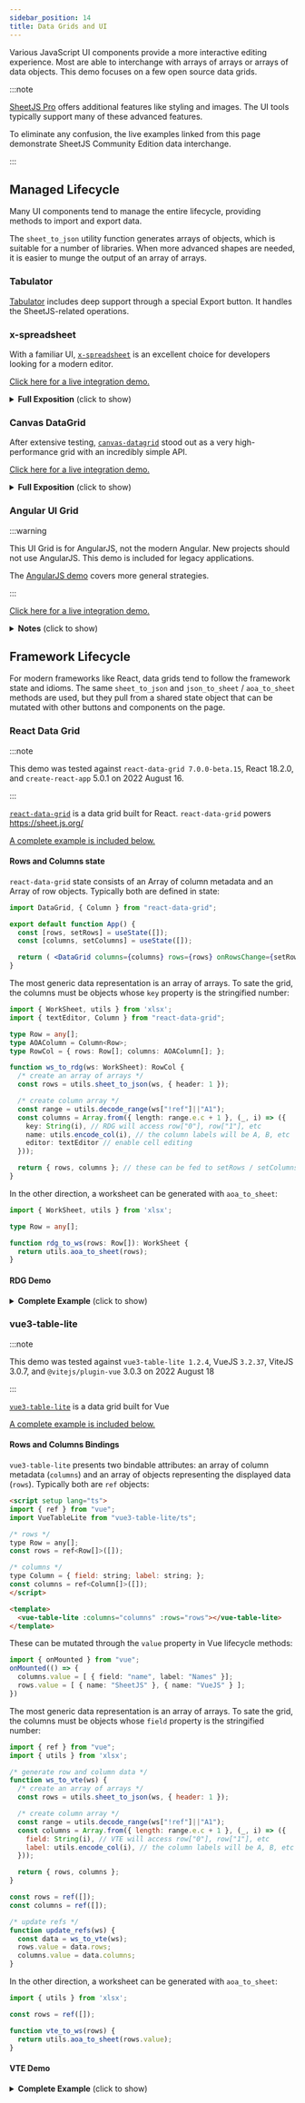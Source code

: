 ```yaml
---
sidebar_position: 14
title: Data Grids and UI
---
```


Various JavaScript UI components provide a more interactive editing experience.
Most are able to interchange with arrays of arrays or arrays of data objects.
This demo focuses on a few open source data grids.

:::note

[SheetJS Pro](https://sheetjs.com/pro) offers additional features like styling
and images. The UI tools typically support many of these advanced features.

To eliminate any confusion, the live examples linked from this page demonstrate
SheetJS Community Edition data interchange.

:::

## Managed Lifecycle

Many UI components tend to manage the entire lifecycle, providing methods to
import and export data.

The `sheet_to_json` utility function generates arrays of objects, which is
suitable for a number of libraries.  When more advanced shapes are needed,
it is easier to munge the output of an array of arrays.


### Tabulator

[Tabulator](http://tabulator.info/docs/5.3/download#xlsx) includes deep support
through a special Export button.  It handles the SheetJS-related operations.


### x-spreadsheet

With a familiar UI, [`x-spreadsheet`](https://myliang.github.io/x-spreadsheet/)
is an excellent choice for developers looking for a modern editor.

[Click here for a live integration demo.](pathname:///xspreadsheet/)

<details><summary><b>Full Exposition</b> (click to show)</summary>

**Obtaining the Library**

The `x-data-spreadsheet` NodeJS packages include a minified script that can be
directly inserted as a script tag.  The unpkg CDN also serves this script:

```html
<!-- x-spreadsheet stylesheet -->
<link rel="stylesheet" href="https://unpkg.com/x-data-spreadsheet/dist/xspreadsheet.css"/>
<!-- x-spreadsheet library -->
<script src="https://unpkg.com/x-data-spreadsheet/dist/xspreadsheet.js"></script>
```

**Previewing and Editing Data**

The HTML document needs a container element:

```html
<div id="gridctr"></div>
```

Grid initialization is a one-liner:

```js
var grid = x_spreadsheet(document.getElementById("gridctr"));
```

`x-spreadsheet` handles the entire edit cycle. No intervention is necessary.

**SheetJS and x-spreadsheet**

The integration library can be downloaded from the SheetJS CDN:

[Development Use](https://cdn.sheetjs.com/xspreadsheet/xlsxspread.js)

[Production Use](https://cdn.sheetjs.com/xspreadsheet/xlsxspread.min.js)


When used in a browser tag, it exposes two functions: `xtos` and `stox`.

- `stox(worksheet)` returns a data structure suitable for `grid.loadData`
- `xtos(data)` accepts the result of `grid.getData` and generates a workbook

_Reading Data_

The following snippet fetches a spreadsheet and loads the grid:

```js
(async() => {
  const ab = await (await fetch("https://sheetjs.com/pres.numbers")).arrayBuffer();
  grid.loadData(stox(XLSX.read(ab)));
})();
```

The same pattern can be used in file input elements and other data sources.

_Writing Data_

The following snippet exports the grid data to a file:

```js
/* build workbook from the grid data */
XLSX.writeFile(xtos(grid.getData()), "SheetJS.xlsx");
```

**Additional Features**

This demo barely scratches the surface.  The underlying grid component includes
many additional features that work with [SheetJS Pro](https://sheetjs.com/pro).

</details>

### Canvas DataGrid

After extensive testing, [`canvas-datagrid`](https://canvas-datagrid.js.org/demo.html)
stood out as a very high-performance grid with an incredibly simple API.

[Click here for a live integration demo.](pathname:///cdg/index.html)

<details><summary><b>Full Exposition</b> (click to show)</summary>

**Obtaining the Library**

The `canvas-datagrid` NodeJS packages include a minified script that can be
directly inserted as a script tag.  The unpkg CDN also serves this script:

```html
<script src="https://unpkg.com/canvas-datagrid/dist/canvas-datagrid.js"></script>
```

**Previewing Data**

The HTML document needs a container element:

```html
<div id="gridctr"></div>
```

Grid initialization is a one-liner:

```js
var grid = canvasDatagrid({
  parentNode: document.getElementById('gridctr'),
  data: []
});
```

For large data sets, it's necessary to constrain the size of the grid.

```js
grid.style.height = '100%';
grid.style.width = '100%';
```

Once the workbook is read and the worksheet is selected, assigning the data
variable automatically updates the view:

```js
grid.data = XLSX.utils.sheet_to_json(ws, {header:1});
```

This demo previews the first worksheet.

**Editing**

`canvas-datagrid` handles the entire edit cycle.  No intervention is necessary.

**Saving Data**

`grid.data` is immediately readable and can be converted back to a worksheet.
Some versions return an array-like object without the length, so a little bit of
preparation may be needed:

```js
/* converts an array of array-like objects into an array of arrays */
function prep(arr) {
  var out = [];
  for(var i = 0; i < arr.length; ++i) {
    if(!arr[i]) continue;
    if(Array.isArray(arr[i])) { out[i] = arr[i]; continue };
    var o = new Array();
    Object.keys(arr[i]).forEach(function(k) { o[+k] = arr[i][k] });
    out[i] = o;
  }
  return out;
}

/* build worksheet from the grid data */
var ws = XLSX.utils.aoa_to_sheet(prep(grid.data));

/* build up workbook */
var wb = XLSX.utils.book_new();
XLSX.utils.book_append_sheet(wb, ws, 'SheetJS');

/* generate download */
XLSX.writeFile(wb, "SheetJS.xlsx");
```

**Additional Features**

This demo barely scratches the surface.  The underlying grid component includes
many additional features including massive data streaming, sorting and styling.

</details>

### Angular UI Grid

:::warning

This UI Grid is for AngularJS, not the modern Angular.  New projects should not
use AngularJS.  This demo is included for legacy applications.

The [AngularJS demo](./legacy#angularjs) covers more general strategies.

:::

[Click here for a live integration demo.](pathname:///angularjs/ui-grid.html)

<details><summary><b>Notes</b> (click to show)</summary>

The library does not provide any way to modify the import button, so the demo
includes a simple directive for a HTML File Input control.  It also includes a
sample service for export which adds an item to the export menu.

The demo `SheetJSImportDirective` follows the prescription from the README for
File input controls using `readAsArrayBuffer`, converting to a suitable
representation and updating the scope.

`SheetJSExportService` exposes export functions for `XLSB` and `XLSX`.  Other
file formats can be exported by changing the `bookType` variable.  It grabs
values from the grid, builds an array of arrays, generates a workbook and forces
a download.  By setting the `filename` and `sheetname` options in the `ui-grid`
options, the output can be controlled.

</details>

## Framework Lifecycle

For modern frameworks like React, data grids tend to follow the framework state
and idioms.  The same `sheet_to_json` and `json_to_sheet` / `aoa_to_sheet`
methods are used, but they pull from a shared state object that can be mutated
with other buttons and components on the page.

### React Data Grid

:::note

This demo was tested against `react-data-grid 7.0.0-beta.15`, React 18.2.0,
and `create-react-app` 5.0.1 on 2022 August 16.

:::

[`react-data-grid`](https://github.com/adazzle/react-data-grid) is a data grid
built for React. `react-data-grid` powers <https://sheet.js.org/>

[A complete example is included below.](#rdg-demo)

#### Rows and Columns state

`react-data-grid` state consists of an Array of column metadata and an Array of
row objects. Typically both are defined in state:

```jsx
import DataGrid, { Column } from "react-data-grid";

export default function App() {
  const [rows, setRows] = useState([]);
  const [columns, setColumns] = useState([]);

  return ( <DataGrid columns={columns} rows={rows} onRowsChange={setRows} /> );
}
```

The most generic data representation is an array of arrays. To sate the grid,
the columns must be objects whose `key` property is the stringified number:

```ts
import { WorkSheet, utils } from 'xlsx';
import { textEditor, Column } from "react-data-grid";

type Row = any[];
type AOAColumn = Column<Row>;
type RowCol = { rows: Row[]; columns: AOAColumn[]; };

function ws_to_rdg(ws: WorkSheet): RowCol {
  /* create an array of arrays */
  const rows = utils.sheet_to_json(ws, { header: 1 });

  /* create column array */
  const range = utils.decode_range(ws["!ref"]||"A1");
  const columns = Array.from({ length: range.e.c + 1 }, (_, i) => ({
    key: String(i), // RDG will access row["0"], row["1"], etc
    name: utils.encode_col(i), // the column labels will be A, B, etc
    editor: textEditor // enable cell editing
  }));

  return { rows, columns }; // these can be fed to setRows / setColumns
}
```

In the other direction, a worksheet can be generated with `aoa_to_sheet`:

```ts
import { WorkSheet, utils } from 'xlsx';

type Row = any[];

function rdg_to_ws(rows: Row[]): WorkSheet {
  return utils.aoa_to_sheet(rows);
}
```

#### RDG Demo

<details><summary><b>Complete Example</b> (click to show)</summary>

1) Create a new TypeScript CRA app:

```bash
npx create-react-app sheetjs-cra --template typescript
cd sheetjs-cra
```

2) Install dependencies:

```bash
npm i -S https://cdn.sheetjs.com/xlsx-latest/xlsx-latest.tgz react-data-grid
```

3) Replace the contents of `src/App.tsx` with the following code.  Note: a copy
to clipboard button will show up if you move your mouse over the code.  The
notable SheetJS-specific code is highlighted below:

```tsx title="src/App.tsx"
import React, { useEffect, useState, ChangeEvent } from "react";
import DataGrid, { textEditor, Column } from "react-data-grid";
import { read, utils, WorkSheet, writeFile } from "xlsx";

import './App.css';

type DataSet = { [index: string]: WorkSheet; };
type Row = any[];
type AOAColumn = Column<Row>;
type RowCol = { rows: Row[]; columns: AOAColumn[]; };

/* this method returns `rows` and `columns` data for sheet change */
const getRowsCols = ( data: DataSet, sheetName: string ): RowCol => ({
  rows: utils.sheet_to_json<Row>(data[sheetName], {header:1}),
  columns: Array.from({
    length: utils.decode_range(data[sheetName]["!ref"]||"A1").e.c + 1
  }, (_, i) => ({ key: String(i), name: utils.encode_col(i), editor: textEditor }))
});

export default function App() {
  const [rows, setRows] = useState<Row[]>([]); // data rows
  const [columns, setColumns] = useState<AOAColumn[]>([]); // columns
  const [workBook, setWorkBook] = useState<DataSet>({} as DataSet); // workbook
  const [sheets, setSheets] = useState<string[]>([]); // list of sheet names
  const [current, setCurrent] = useState<string>(""); // selected sheet

  /* called when sheet dropdown is changed */
  function selectSheet(name: string) {
    // highlight-start
    /* update workbook cache in case the current worksheet was changed */
    workBook[current] = utils.aoa_to_sheet(rows);
    // highlight-end

    /* get data for desired sheet and update state */
    const { rows: new_rows, columns: new_columns } = getRowsCols(workBook, name);
    setRows(new_rows);
    setColumns(new_columns);
    setCurrent(name);
  }

  /* this method handles refreshing the state with new workbook data */
  async function handleAB(file: ArrayBuffer): Promise<void> {
    // highlight-start
    /* read file data */
    const data = read(file);
    // highlight-end

    /* update workbook state */
    setWorkBook(data.Sheets);
    setSheets(data.SheetNames);

    /* select the first worksheet */
    const name = data.SheetNames[0];
    const { rows: new_rows, columns: new_columns } = getRowsCols(data.Sheets, name);
    setRows(new_rows);
    setColumns(new_columns);
    setCurrent(name);
  }

  /* called when file input element is used to select a new file */
  async function handleFile(ev: ChangeEvent<HTMLInputElement>): Promise<void> {
    const file = await ev.target.files?.[0]?.arrayBuffer();
    if(file) await handleAB(file);
  }

  /* when page is loaded, fetch and processs worksheet */
  useEffect(() => { (async () => {
      const f = await fetch("https://sheetjs.com/pres.numbers");
      await handleAB(await f.arrayBuffer());
  })(); }, []);

  /* method is called when one of the save buttons is clicked */
  function saveFile(ext: string): void {
    /* update current worksheet in case changes were made */
    workBook[current] = utils.aoa_to_sheet(rows);

    // highlight-start
    /* construct workbook and loop through worksheets */
    const wb = utils.book_new();
    sheets.forEach((n) => { utils.book_append_sheet(wb, workBook[n], n); });
    // highlight-end

    /* generate a file and download it */
    writeFile(wb, "sheet." + ext);
  }

  return (
    <>
      <h3>SheetJS × React-Data-Grid Demo</h3>
      <input type="file" onChange={handleFile} />
      {sheets.length > 0 && ( <>
        <p>Use the dropdown to switch to a worksheet:&nbsp;
          <select onChange={async (e) => selectSheet(sheets[+(e.target.value)])}>
            {sheets.map((sheet, idx) => (<option key={sheet} value={idx}>{sheet}</option>))}
          </select>
        </p>
        <div className="flex-cont"><b>Current Sheet: {current}</b></div>
        <DataGrid columns={columns} rows={rows} onRowsChange={setRows} />
        <p>Click one of the buttons to create a new file with the modified data</p>
        <div className="flex-cont">{["xlsx", "xlsb", "xls"].map((ext) => (
          <button key={ext} onClick={() => saveFile(ext)}>export [.{ext}]</button>
        ))}</div>
      </>)}
    </>
  );
}
```

4) run `npm start`.  When you load the dev page in the browser, it will attempt
to fetch <https://sheetjs.com/pres.numbers> and load the data.

The following screenshot was taken from the demo:

![react-data-grid screenshot](pathname:///react/rdg1.png)

</details>

### vue3-table-lite

:::note

This demo was tested against `vue3-table-lite 1.2.4`, VueJS `3.2.37`, ViteJS
3.0.7, and `@vitejs/plugin-vue` 3.0.3 on 2022 August 18

:::

[`vue3-table-lite`](https://vue3-lite-table.vercel.app/) is a data grid built
for Vue

[A complete example is included below.](#vte-demo)

#### Rows and Columns Bindings

`vue3-table-lite` presents two bindable attributes: an array of column metadata
(`columns`) and an array of objects representing the displayed data (`rows`).
Typically both are `ref` objects:


```html
<script setup lang="ts">
import { ref } from "vue";
import VueTableLite from "vue3-table-lite/ts";

/* rows */
type Row = any[];
const rows = ref<Row[]>([]);

/* columns */
type Column = { field: string; label: string; };
const columns = ref<Column[]>([]);
</script>

<template>
  <vue-table-lite :columns="columns" :rows="rows"></vue-table-lite>
</template>
```

These can be mutated through the `value` property in Vue lifecycle methods:

```ts
import { onMounted } from "vue";
onMounted(() => {
  columns.value = [ { field: "name", label: "Names" }];
  rows.value = [ { name: "SheetJS" }, { name: "VueJS" } ];
})
```

The most generic data representation is an array of arrays. To sate the grid,
the columns must be objects whose `field` property is the stringified number:

```js
import { ref } from "vue";
import { utils } from 'xlsx';

/* generate row and column data */
function ws_to_vte(ws) {
  /* create an array of arrays */
  const rows = utils.sheet_to_json(ws, { header: 1 });

  /* create column array */
  const range = utils.decode_range(ws["!ref"]||"A1");
  const columns = Array.from({ length: range.e.c + 1 }, (_, i) => ({
    field: String(i), // VTE will access row["0"], row["1"], etc
    label: utils.encode_col(i), // the column labels will be A, B, etc
  }));

  return { rows, columns };
}

const rows = ref([]);
const columns = ref([]);

/* update refs */
function update_refs(ws) {
  const data = ws_to_vte(ws);
  rows.value = data.rows;
  columns.value = data.columns;
}
```

In the other direction, a worksheet can be generated with `aoa_to_sheet`:

```js
import { utils } from 'xlsx';

const rows = ref([]);

function vte_to_ws(rows) {
  return utils.aoa_to_sheet(rows.value);
}
```

#### VTE Demo

<details><summary><b>Complete Example</b> (click to show)</summary>

1) Create a new ViteJS App using the Vue + TypeScript template:

```bash
npm create vite@latest sheetjs-vue -- --template vue-ts
cd sheetjs-vue
```

2) Install dependencies:

```bash
npm i
npm i -S https://cdn.sheetjs.com/xlsx-latest/xlsx-latest.tgz vue3-table-lite
```

3) Download [`src/App.vue`](pathname:///vtl/App.vue) and replace the contents:

```bash
cd src
rm -f App.vue
curl -LO https://docs.sheetjs.com/vtl/App.vue
cd ..
```

4) run `npm run dev`.  When you load the dev page in the browser, it will try
to fetch <https://sheetjs.com/pres.numbers> and load the data.

</details>
